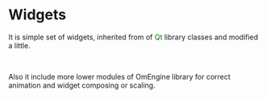 # Widgets

It is simple set of widgets, inherited from of <span style="color:green">Qt</span> library classes and
modified a little.

<br>

Also it include more lower modules of OmEngine library for correct
animation and widget composing or scaling.
